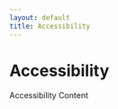```yaml
---
layout: default
title: Accessibility
---
```


<h1>Accessibility</h1>
<div class="content">
  Accessibility Content
</div>